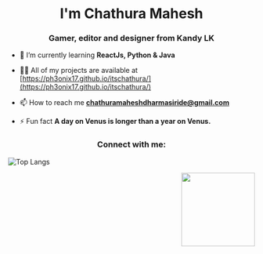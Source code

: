 <h1 align="center">I'm Chathura Mahesh</h1>
<h3 align="center">Gamer, editor and designer from Kandy LK</h3>

- 🌱 I’m currently learning **ReactJs, Python & Java**

- 👨‍💻 All of my projects are available at [https://ph3onix17.github.io/itschathura/](https://ph3onix17.github.io/itschathura/)

- 📫 How to reach me **chathuramaheshdharmasiride@gmail.com**

- ⚡ Fun fact **A day on Venus is longer than a year on Venus.**

<h3 align="center">Connect with me:</h3>


![Top Langs](https://github-readme-stats.vercel.app/api/top-langs/?username=ph3onix17&theme=tokyonight)

 <img align="right" height="150" src="https://i.imgflip.com/65efzo.gif"  />
